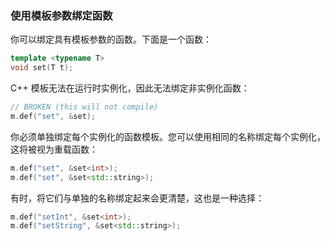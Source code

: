 ### 使用模板参数绑定函数

你可以绑定具有模板参数的函数。下面是一个函数：

```cpp
template <typename T>
void set(T t);
```

C++ 模板无法在运行时实例化，因此无法绑定非实例化函数：

```cpp
// BROKEN (this will not compile)
m.def("set", &set);
```

你必须单独绑定每个实例化的函数模板。您可以使用相同的名称绑定每个实例化，这将被视为重载函数：

```cpp
m.def("set", &set<int>);
m.def("set", &set<std::string>);
```

有时，将它们与单独的名称绑定起来会更清楚，这也是一种选择：

```cpp
m.def("setInt", &set<int>);
m.def("setString", &set<std::string>);
```
